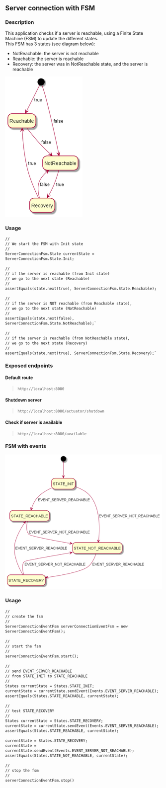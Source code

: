 ## Server connection with FSM

### Description

This application checks if a server is reachable, using a Finite State Machine (FSM) to update the different states.<br>
This FSM has 3 states (see diagram below):
- NotReachable: the server is not reachable
- Reachable: the server is reachable
- Recovery: the server was in NotReachable state, and the server is reachable

![img.png](docs/server_connection_uml.png)

### Usage

```
//
// We start the FSM with Init state
//
ServerConnectionFsm.State currentState = ServerConnectionFsm.State.Init;

//
// if the server is reachable (from Init state)
// we go to the next state (Reachable)
//
assertEquals(state.next(true), ServerConnectionFsm.State.Reachable);

//
// if the server is NOT reachable (from Reachable state),
// we go to the next state (NotReachable)
//
assertEquals(state.next(false), ServerConnectionFsm.State.NotReachable);`

//
// if the server is reachable (from NotReachable state),
// we go to the next state (Recovery)
//
assertEquals(state.next(true), ServerConnectionFsm.State.Recovery);`

```

### Exposed endpoints
#### Default route
> `http://localhost:8080`
#### Shutdown server
> `http://localhost:8080/actuator/shutdown`
#### Check if server is available
> `http://localhost:8080/available`

### FSM with events
![img.png](docs/server-connection-event-fsm.png)

### Usage

```
//
// create the fsm
//
ServerConnectionEventFsm serverConnectionEventFsm = new ServerConnectionEventFsm();

//
// start the fsm
//
serverConnectionEventFsm.start();

//
// send EVENT_SERVER_REACHABLE
// from STATE_INIT to STATE_REACHABLE
//
States currentState = States.STATE_INIT;
currentState = currentState.sendEvent(Events.EVENT_SERVER_REACHABLE);
assertEquals(States.STATE_REACHABLE, currentState);

//
// test STATE_RECOVERY
//
States currentState = States.STATE_RECOVERY;
currentState = currentState.sendEvent(Events.EVENT_SERVER_REACHABLE);
assertEquals(States.STATE_REACHABLE, currentState);

currentState = States.STATE_RECOVERY;
currentState = currentState.sendEvent(Events.EVENT_SERVER_NOT_REACHABLE);
assertEquals(States.STATE_NOT_REACHABLE, currentState);
       
//
// stop the fsm
//
serverConnectionEventFsm.stop()
        
```